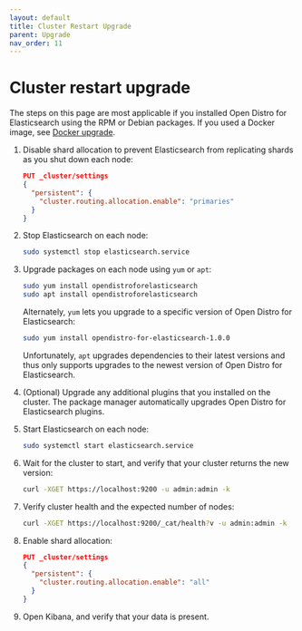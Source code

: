 ```yaml
---
layout: default
title: Cluster Restart Upgrade
parent: Upgrade
nav_order: 11
---
```


# Cluster restart upgrade

The steps on this page are most applicable if you installed Open Distro for Elasticsearch using the RPM or Debian packages. If you used a Docker image, see [Docker upgrade](../docker/).

1. Disable shard allocation to prevent Elasticsearch from replicating shards as you shut down each node:

   ```json
   PUT _cluster/settings
   {
     "persistent": {
       "cluster.routing.allocation.enable": "primaries"
     }
   }
   ```

1. Stop Elasticsearch on each node:

   ```bash
   sudo systemctl stop elasticsearch.service
   ```

1. Upgrade packages on each node using `yum` or `apt`:

   ```bash
   sudo yum install opendistroforelasticsearch
   sudo apt install opendistroforelasticsearch
   ```

   Alternately, `yum` lets you upgrade to a specific version of Open Distro for Elasticsearch:

   ```bash
   sudo yum install opendistro-for-elasticsearch-1.0.0
   ```

   Unfortunately, `apt` upgrades dependencies to their latest versions and thus only supports upgrades to the newest version of Open Distro for Elasticsearch.

1. (Optional) Upgrade any additional plugins that you installed on the cluster. The package manager automatically upgrades Open Distro for Elasticsearch plugins.

1. Start Elasticsearch on each node:

   ```bash
   sudo systemctl start elasticsearch.service
   ```

1. Wait for the cluster to start, and verify that your cluster returns the new version:

   ```bash
   curl -XGET https://localhost:9200 -u admin:admin -k
   ```

1. Verify cluster health and the expected number of nodes:

   ```bash
   curl -XGET https://localhost:9200/_cat/health?v -u admin:admin -k
   ```

1. Enable shard allocation:

   ```json
   PUT _cluster/settings
   {
     "persistent": {
       "cluster.routing.allocation.enable": "all"
     }
   }
   ```

1. Open Kibana, and verify that your data is present.
